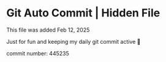 # Git Auto Commit | Hidden File

This file was added Feb 12, 2025

Just for fun and keeping my daily git commit active 🤪

commit number: 445235
